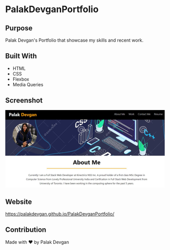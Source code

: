 # PalakDevganPortfolio

## Purpose
Palak Devgan's Portfolio that showcase my skills and recent work. 

## Built With
* HTML
* CSS
* Flexbox
* Media Queries

## Screenshot
![Screenshot](https://github.com/palakdevgan/PalakDevganPortfolio/blob/main/assets/images/Screenshot.JPG?raw=true)

## Website
https://palakdevgan.github.io/PalakDevganPortfolio/

## Contribution
Made with ❤️ by Palak Devgan
